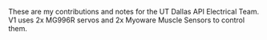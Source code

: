 These are my contributions and notes for the UT Dallas API Electrical Team.
V1 uses 2x MG996R servos and 2x Myoware Muscle Sensors to control them.
